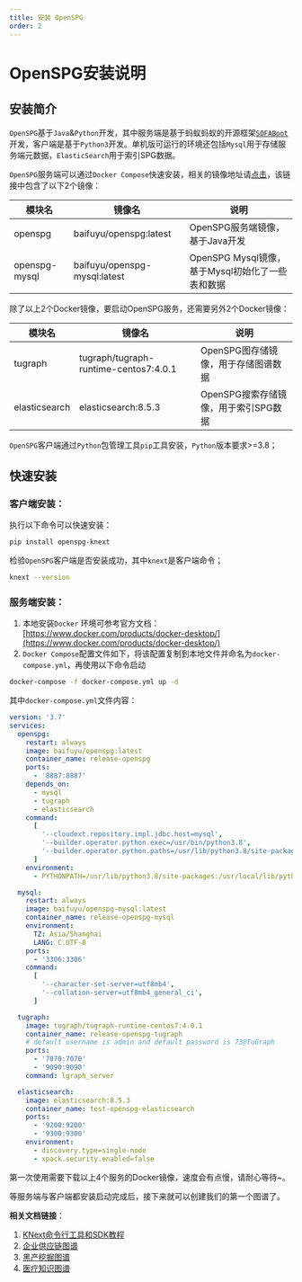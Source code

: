 ```yaml
---
title: 安装 OpenSPG
order: 2
---
```


# OpenSPG安装说明

## 安装简介

`OpenSPG`基于`Java`&`Python`开发，其中服务端是基于蚂蚁蚂蚁的开源框架[`SOFABoot`](https://www.sofastack.tech/projects/sofa-boot/overview/)开发，客户端是基于`Python3`开发。单机版可运行的环境还包括`Mysql`用于存储服务端元数据，`ElasticSearch`用于索引SPG数据。

`OpenSPG`服务端可以通过`Docker Compose`快速安装，相关的镜像地址请[点击](https://hub.docker.com/repositories/baifuyu)，该链接中包含了以下2个镜像：

| 模块名        | 镜像名                       | 说明                                             |
| ------------- | ---------------------------- | ------------------------------------------------ |
| openspg       | baifuyu/openspg:latest       | OpenSPG服务端镜像，基于Java开发                  |
| openspg-mysql | baifuyu/openspg-mysql:latest | OpenSPG Mysql镜像，基于Mysql初始化了一些表和数据 |

除了以上2个Docker镜像，要启动OpenSPG服务，还需要另外2个Docker镜像：

| 模块名        | 镜像名                                | 说明                                 |
| ------------- | ------------------------------------- | ------------------------------------ |
| tugraph       | tugraph/tugraph-runtime-centos7:4.0.1 | OpenSPG图存储镜像，用于存储图谱数据  |
| elasticsearch | elasticsearch:8.5.3                   | OpenSPG搜索存储镜像，用于索引SPG数据 |

`OpenSPG`客户端通过`Python`包管理工具`pip`工具安装，`Python`版本要求>=3.8；

## 快速安装

### 客户端安装：

执行以下命令可以快速安装：

```bash
pip install openspg-knext
```

检验`OpenSPG`客户端是否安装成功，其中`knext`是客户端命令；

```bash
knext --version
```

### 服务端安装：

1. 本地安装`Docker`
   环境可参考官方文档：[https://www.docker.com/products/docker-desktop/](https://www.docker.com/products/docker-desktop/)
2. `Docker Compose`配置文件如下，将该配置复制到本地文件并命名为`docker-compose.yml`，再使用以下命令启动

```bash
docker-compose -f docker-compose.yml up -d
```

其中`docker-compose.yml`文件内容：

```yaml
version: '3.7'
services:
  openspg:
    restart: always
    image: baifuyu/openspg:latest
    container_name: release-openspg
    ports:
      - '8887:8887'
    depends_on:
      - mysql
      - tugraph
      - elasticsearch
    command:
      [
        '--cloudext.repository.impl.jdbc.host=mysql',
        '--builder.operator.python.exec=/usr/bin/python3.8',
        '--builder.operator.python.paths=/usr/lib/python3.8/site-packages;/usr/local/lib/python3.8/dist-packages;',
      ]
    environment:
      - PYTHONPATH=/usr/lib/python3.8/site-packages:/usr/local/lib/python3.8/dist-packages

  mysql:
    restart: always
    image: baifuyu/openspg-mysql:latest
    container_name: release-openspg-mysql
    environment:
      TZ: Asia/Shanghai
      LANG: C.UTF-8
    ports:
      - '3306:3306'
    command:
      [
        '--character-set-server=utf8mb4',
        '--collation-server=utf8mb4_general_ci',
      ]

  tugraph:
    image: tugraph/tugraph-runtime-centos7:4.0.1
    container_name: release-openspg-tugraph
    # default username is admin and default password is 73@TuGraph
    ports:
      - '7070:7070'
      - '9090:9090'
    command: lgraph_server

  elasticsearch:
    image: elasticsearch:8.5.3
    container_name: test-openspg-elasticsearch
    ports:
      - '9200:9200'
      - '9300:9300'
    environment:
      - discovery.type=single-node
      - xpack.security.enabled=false
```

第一次使用需要下载以上4个服务的Docker镜像，速度会有点慢，请耐心等待~。

等服务端与客户端都安装启动完成后，接下来就可以创建我们的第一个图谱了。

**相关文档链接**：

1. [KNext命令行工具和SDK教程](tutorial/knext)
2. [企业供应链图谱](introduce_quickstart)
3. [黑产挖掘图谱](example/risk-mining/risk_mining_introduce_quickstart)
4. [医疗知识图谱](example/medical/medical_introduce_quickstart)
